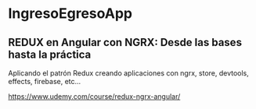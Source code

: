 # IngresoEgresoApp

## REDUX en Angular con NGRX: Desde las bases hasta la práctica

Aplicando el patrón Redux creando aplicaciones con ngrx, store, devtools, effects, firebase, etc...

https://www.udemy.com/course/redux-ngrx-angular/

